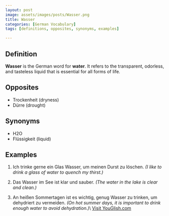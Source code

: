 ```yaml
---
layout: post
image: assets/images/posts/Wasser.png
title: Wasser
categories: [German Vocabulary]
tags: [definitions, opposites, synonyms, examples]

---
```


## Definition

**Wasser** is the German word for **water**. It refers to the transparent, odorless, and tasteless liquid that is essential for all forms of life. 

## Opposites

- Trockenheit (dryness)
- Dürre (drought)

## Synonyms

- H2O
- Flüssigkeit (liquid)

## Examples

1. Ich trinke gerne ein Glas Wasser, um meinen Durst zu löschen. _(I like to drink a glass of water to quench my thirst.)_

2. Das Wasser im See ist klar und sauber. _(The water in the lake is clear and clean.)_

3. An heißen Sommertagen ist es wichtig, genug Wasser zu trinken, um dehydriert zu vermeiden. _(On hot summer days, it is important to drink enough water to avoid dehydration.)_\ <a id="yg-widget-0" class="youglish-widget" data-query="Wasser" data-lang="german" data-components="8412" data-auto-start="0" data-bkg-color="theme_light" data-title="How%20to%20pronounce%20Wasser%20in%20German"  rel="nofollow" href="https://youglish.com">Visit YouGlish.com</a><script async src="https://youglish.com/public/emb/widget.js" charset="utf-8"></script>